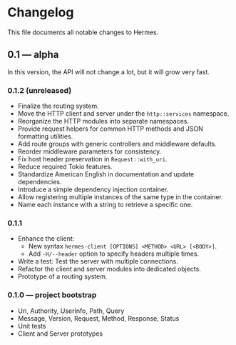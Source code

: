 # Changelog

This file documents all notable changes to Hermes.

## 0.1 — alpha

In this version, the API will not change a lot, but it will grow very fast.

### 0.1.2 (unreleased)

* Finalize the routing system.
* Move the HTTP client and server under the `http::services` namespace.
* Reorganize the HTTP modules into separate namespaces.
* Provide request helpers for common HTTP methods and JSON formatting utilities.
* Add route groups with generic controllers and middleware defaults.
* Reorder middleware parameters for consistency.
* Fix host header preservation in `Request::with_uri`.
* Reduce required Tokio features.
* Standardize American English in documentation and update dependencies.
* Introduce a simple dependency injection container.
* Allow registering multiple instances of the same type in the container.
* Name each instance with a string to retrieve a specific one.

### 0.1.1

* Enhance the client:
  - New syntax `hermes-client [OPTIONS] <METHOD> <URL> [<BODY>]`.
  - Add `-H/--header` option to specify headers multiple times.
* Write a test: Test the server with multiple connections.
* Refactor the client and server modules into dedicated objects.
* Prototype of a routing system.


### 0.1.0 — project bootstrap

* Uri, Authority, UserInfo, Path, Query
* Message, Version, Request, Method, Response, Status
* Unit tests
* Client and Server prototypes
